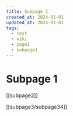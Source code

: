 ```yaml
---
title: Subpage 1
created_at: 2024-01-01
updated_at: 2024-01-01
tags:
  - test
  - wiki
  - page1
  - subpage1
---
```


# Subpage 1

[[subpage2]]

[[subpage3/subpage34]]
